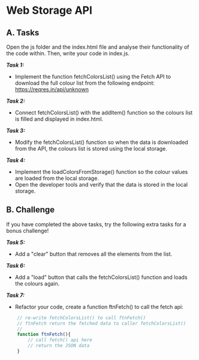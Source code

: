 # Web Storage API 

## A. Tasks

Open the js folder and the index.html file and analyse their functionality of the code within. Then, write your code in index.js.

***Task 1:***
- Implement the function fetchColorsList() using the Fetch API to download the full colour list from the following endpoint: https://reqres.in/api/unknown

***Task 2:*** 
- Connect fetchColorsList() with the addItem() function so the colours list is filled and displayed in index.html.

***Task 3:*** 
- Modify the fetchColorsList() function so when the data is downloaded from the API, the colours list is stored using the local storage.

***Task 4:*** 
- Implement the loadColorsFromStorage() function so the colour values are loaded from the local storage.
- Open the developer tools and verify that the data is stored in the local storage.


## B. Challenge

If you have completed the above tasks, try the following extra tasks for a bonus challenge!

***Task 5:***
- Add a "clear" button that removes all the elements from the list.

***Task 6:*** 

- Add a "load" button that calls the fetchColorsList() function and loads the colours again. 

***Task 7:*** 

- Refactor your code, create a function ftnFetch() to call the fetch api:

```js 
    // re-write fetchColorsList() to call ftnFetch() 
    // ftnFetch return the fetched data to caller fetchColorsList()
    // 
    function ftnFetch(){
        // call fetch() api here 
        // return the JSON data
    }
```

